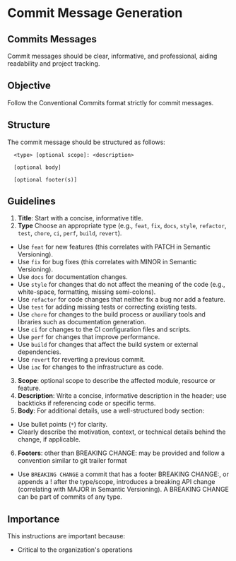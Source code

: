 # Commit Message Generation

## Commits Messages

Commit messages should be clear, informative, and professional, aiding readability and project tracking.

## Objective

Follow the Conventional Commits format strictly for commit messages.

## Structure

The commit message should be structured as follows:

```
  <type> [optional scope]: <description>

  [optional body]

  [optional footer(s)]
```

## Guidelines

1. **Title**: Start with a concise, informative title.
2. **Type** Choose an appropriate type (e.g., `feat`, `fix`, `docs`, `style`, `refactor`, `test`, `chore`, `ci`, `perf`, `build`, `revert`).

- Use `feat` for new features (this correlates with PATCH in Semantic Versioning).
- Use `fix` for bug fixes (this correlates with MINOR in Semantic Versioning).
- Use `docs` for documentation changes.
- Use `style` for changes that do not affect the meaning of the code (e.g., white-space, formatting, missing semi-colons).
- Use `refactor` for code changes that neither fix a bug nor add a feature.
- Use `test` for adding missing tests or correcting existing tests.
- Use `chore` for changes to the build process or auxiliary tools and libraries such as documentation generation.
- Use `ci` for changes to the CI configuration files and scripts.
- Use `perf` for changes that improve performance.
- Use `build` for changes that affect the build system or external dependencies.
- Use `revert` for reverting a previous commit.
- Use `iac` for changes to the infrastructure as code.

3. **Scope**: optional scope to describe the affected module, resource or feature.
4. **Description**: Write a concise, informative description in the header; use backticks if referencing code or specific terms.
5. **Body**: For additional details, use a well-structured body section:

- Use bullet points (`*`) for clarity.
- Clearly describe the motivation, context, or technical details behind the change, if applicable.

6. **Footers**: other than BREAKING CHANGE: <description> may be provided and follow a convention similar to git trailer format

- Use `BREAKING CHANGE` a commit that has a footer BREAKING CHANGE:, or appends a ! after the type/scope, introduces a breaking API change (correlating with MAJOR in Semantic Versioning). A BREAKING CHANGE can be part of commits of any type.

## Importance

This instructions are important because:

- Critical to the organization's operations
